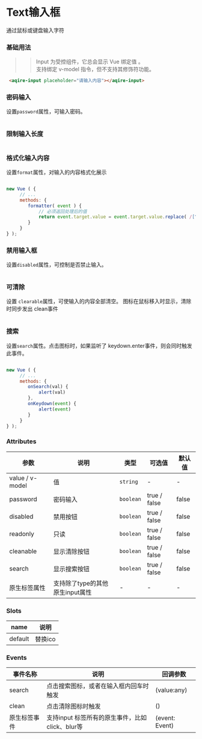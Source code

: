 # Text输入框
通过鼠标或键盘输入字符

### 基础用法

>> Input 为受控组件，它总会显示 Vue 绑定值 。<br>
>> 支持绑定 v-model 指令，但不支持其修饰符功能。


<example name="first">

```html
 <aqire-input placeholder="请输入内容"></aqire-input>
```

</example>



### 密码输入
设置`password`属性，可输入密码。

<!-- 示例代码 begin -->
<!-- 示例代码 end -->

```html

```


### 限制输入长度

<!-- 示例代码 begin -->
<!-- 示例代码 end -->

```html

```


### 格式化输入内容
设置`format`属性，对输入的内容格式化展示

<!-- 示例代码 begin -->
<!-- 示例代码 end -->

```html

```

```js
new Vue ( {
     // ...
     methods: {
        formatter( event ) {
            // 必须返回处理后的值
            return event.target.value = event.target.value.replace( /[^\d]/g, '' );
        }
     }
} );
```

### 禁用输入框
设置`disabled`属性，可控制是否禁止输入。

<!-- 示例代码 begin -->
<!-- 示例代码 end -->

```html

```

### 可清除
设置 `clearable`属性，可使输入的内容全部清空。
图标在鼠标移入时显示，清除时同步发出 clean事件

<!-- 示例代码 begin -->
<!-- 示例代码 end -->

```html

```


### 搜索
设置`search`属性。点击图标时，如果监听了 keydown.enter事件，则会同时触发此事件。

<!-- 示例代码 begin -->
<!-- 示例代码 end -->

```html

```
```js
new Vue ( {
     // ...
     methods: {
        onSearch(val) {
            alert(val)
        },
        onKeydown(event) {
            alert(event)
        }       
     }
} );
```


### Attributes
| 参数         | 说明                                          | 类型          | 可选值                                    | 默认值   |
|-----------------------|-----------------------------------------------|---------------|-------------------------------------------|----------|
| value / v-model       | 值                                            | `string`      |  -                                        |     -    |
| password    | 密码输入                                       | `boolean`      |  true / false                             |  false   |
| disabled    | 禁用按钮                                       | `boolean`      |  true / false                             |  false   |
| readonly    | 只读                                          | `boolean`      |  true / false                             |  false   |
| cleanable   | 显示清除按钮                                   | `boolean`      |  true / false                             |  false   |
| search      | 显示搜索按钮                                   | `boolean`      |  true / false                             |  false   |
| 原生标签属性 |  支持除了type的其他原生input属性                | -               |  -                                       |  -        |


### Slots
| name      | 说明                    |
|-----------|-------------------------|
|default    | 替换ico |


### Events
|   事件名称     |  说明                                                | 回调参数              |
|---------------|------------------------------------------------------|----------------------|
| search        | 点击搜索图标，或者在输入框内回车时触发                   | (value:any)              |
| clean         | 点击清除图标时触发                                     | ()              |
| 原生标签事件   | 支持input 标签所有的原生事件，比如click、blur等         | (event: Event)      |

